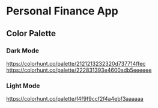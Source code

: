 # Personal Finance App

## Color Palette

### Dark Mode
https://colorhunt.co/palette/2121213232320d737714ffec
https://colorhunt.co/palette/222831393e4600adb5eeeeee

### Light Mode
https://colorhunt.co/palette/f4f9f9ccf2f4a4ebf3aaaaaa